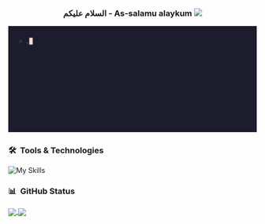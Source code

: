 <h3 align="center">
  السلام عليكم - As-salamu alaykum
  <img src="https://media.giphy.com/media/hvRJCLFzcasrR4ia7z/giphy.gif" width="28">
</h3>

<!-- Typing SVG by DenverCoder1 - https://github.com/DenverCoder1/readme-typing-svg -->
<p align="center">
<img src="whois.gif">
</p>

### 🛠 &nbsp;Tools & Technologies

![My Skills](https://skillicons.dev/icons?i=neovim,cpp,java,py,git,github,githubactions,linux,bash,ansible,docker,gradle,spring,qt)

### 📊 &nbsp;GitHub Status

<picture>
  <source
    srcset="https://github-readme-stats.vercel.app/api?username=0xzer0x&show_icons=true&theme=catppuccin_mocha"
    media="(prefers-color-scheme: dark)"
  />
  <source
    srcset="https://github-readme-stats.vercel.app/api?username=0xzer0x&show_icons=true&theme=catppuccin_latte"
    media="(prefers-color-scheme: light), (prefers-color-scheme: no-preference)"
  />
  <a href="https://github.com/0xzer0x">
    <img height=200 align="center" src="https://github-readme-stats.vercel.app/api?username=0xzer0x&theme=catppuccin_mocha" />
  </a>
</picture>
<picture>
  <source
    srcset="https://github-readme-stats.vercel.app/api/top-langs?username=0xzer0x&theme=catppuccin_mocha&layout=compact&langs_count=8&card_width=320"
    media="(prefers-color-scheme: dark)"
  />
  <source
    srcset="https://github-readme-stats.vercel.app/api/top-langs?username=0xzer0x&theme=catppuccin_latte&layout=compact&langs_count=8&card_width=320"
    media="(prefers-color-scheme: light), (prefers-color-scheme: no-preference)"
  />
  <a href="https://github.com/0xzer0x">
    <img height=200 align="center" src="https://github-readme-stats.vercel.app/api/top-langs?username=0xzer0x&theme=catppuccin_mocha&layout=compact&langs_count=8&card_width=320" />
  </a>
</picture>
